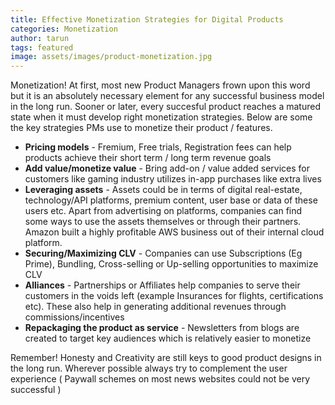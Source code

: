 ```yaml
---
title: Effective Monetization Strategies for Digital Products
categories: Monetization
author: tarun
tags: featured
image: assets/images/product-monetization.jpg
---
```


Monetization! At first, most new Product Managers frown upon this word but it is an absolutely necessary element for any successful business model in the long run. Sooner or later, every succesful product reaches a matured state when it must develop right monetization strategies. Below are some the key strategies PMs use to monetize their product / features. 


* **Pricing models** - Fremium, Free trials, Registration fees can help products achieve their short term / long term revenue goals
* **Add value/monetize value** - Bring add-on / value added services for customers like gaming industry utilizes in-app purchases like extra lives
* **Leveraging assets** - Assets could be in terms of digital real-estate, technology/API platforms, premium content, user base or data of these users etc. Apart from advertising on platforms, companies can find some ways to use the assets themselves or through their partners. Amazon built a highly profitable AWS business out of their internal cloud platform.
* **Securing/Maximizing CLV** - Companies can use Subscriptions (Eg Prime), Bundling, Cross-selling or Up-selling opportunities to maximize CLV
* **Alliances** - Partnerships or Affiliates help companies to serve their customers in the voids left (example Insurances for flights, certifications etc). These also help in generating additional revenues through commissions/incentives
* **Repackaging the product as service** - Newsletters from blogs are created to target key audiences which is relatively easier to monetize

Remember! Honesty and Creativity are still keys to good product designs in the long run. Wherever possible always try to complement the user experience ( Paywall schemes on most news websites could not be very successful )